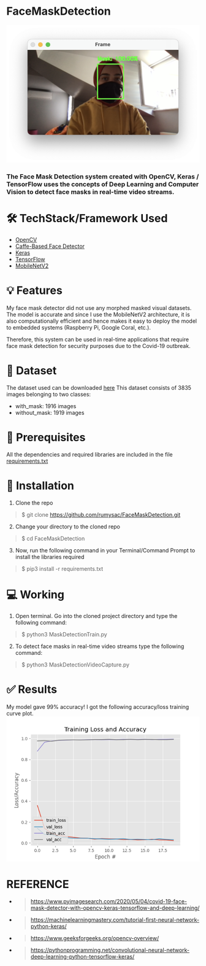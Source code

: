 # FaceMaskDetection 
![FaceMaskDetection](https://github.com/rumysac/FaceMaskDetection/blob/main/outputs/Screen%20Shot%202021-05-01%20at%2017.35.40.png)
### The Face Mask Detection system created with OpenCV, Keras / TensorFlow uses the concepts of Deep Learning and Computer Vision to detect face masks in real-time video streams.


# 🛠️ TechStack/Framework Used
* [OpenCV](https://opencv.org)
* [Caffe-Based Face Detector](https://caffe.berkeleyvision.org)
* [Keras](https://keras.io)
* [TensorFlow](https://www.tensorflow.org)
* [MobileNetV2](https://arxiv.org/abs/1801.04381)

# 💡 Features
My face mask detector did not use any morphed masked visual datasets. The model is accurate and since I use the MobileNetV2 architecture, it is also computationally efficient and hence makes it easy to deploy the model to embedded systems (Raspberry Pi, Google Coral, etc.).

Therefore, this system can be used in real-time applications that require face mask detection for security purposes due to the Covid-19 outbreak.

# 📔 Dataset
The dataset used can be downloaded [here](https://www.kaggle.com/ashishjangra27/face-mask-12k-images-dataset)
This dataset consists of 3835 images belonging to two classes:
* with_mask: 1916 images
* without_mask: 1919 images

# 🔐 Prerequisites
All the dependencies and required libraries are included in the file [requirements.txt](https://github.com/rumysac/FaceMaskDetection/blob/main/requirements.txt)

# 🚀 Installation
1. Clone the repo 
> $ git clone https://github.com/rumysac/FaceMaskDetection.git
2. Change your directory to the cloned repo
> $ cd FaceMaskDetection
3. Now, run the following command in your Terminal/Command Prompt to install the libraries required
> $ pip3 install -r requirements.txt

# 💻 Working
1. Open terminal. Go into the cloned project directory and type the following command:
> $ python3 MaskDetectionTrain.py
2. To detect face masks in real-time video streams type the following command:
> $ python3 MaskDetectionVideoCapture.py 

# ✅ Results
My model gave 99% accuracy!
I got the following accuracy/loss training curve plot.
![plot](https://raw.githubusercontent.com/rumysac/FaceMaskDetection/main/plot.png)

# REFERENCE

* > https://www.pyimagesearch.com/2020/05/04/covid-19-face-mask-detector-with-opencv-keras-tensorflow-and-deep-learning/
* > https://machinelearningmastery.com/tutorial-first-neural-network-python-keras/
* > https://www.geeksforgeeks.org/opencv-overview/
* > https://pythonprogramming.net/convolutional-neural-network-deep-learning-python-tensorflow-keras/
